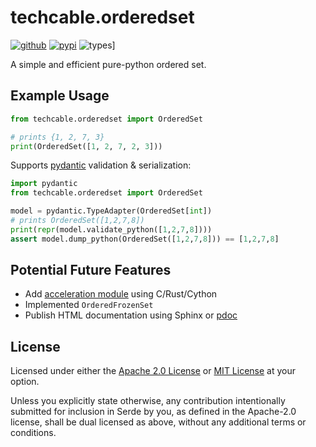 techcable.orderedset
===================

[![github](https://img.shields.io/badge/github-Techcable/orderedset.py-master)](https://github.com/Techcable/orderedset.py)
[![pypi](https://img.shields.io/pypi/v/techcable.orderedset)](https://pypi.org/project/techcable.orderedset/)
![types](https://img.shields.io/pypi/types/techcable.orderedset)]

A simple and efficient pure-python ordered set.

## Example Usage
```python
from techcable.orderedset import OrderedSet

# prints {1, 2, 7, 3}
print(OrderedSet([1, 2, 7, 2, 3]))
```

Supports [pydantic](pydantic.org) validation & serialization:
```python
import pydantic
from techcable.orderedset import OrderedSet

model = pydantic.TypeAdapter(OrderedSet[int])
# prints OrderedSet([1,2,7,8])
print(repr(model.validate_python([1,2,7,8])))
assert model.dump_python(OrderedSet([1,2,7,8])) == [1,2,7,8]
```

## Potential Future Features
- Add [acceleration module] using C/Rust/Cython
- Implemented `OrderedFrozenSet`
- Publish HTML documentation using Sphinx or [pdoc](https://pdoc.dev/)

[acceleration module]: https://peps.python.org/pep-0399/

## License
Licensed under either the [Apache 2.0 License](./LICENSE-APACHE.txt) or [MIT License](./LICENSE-MIT.txt) at your option.

Unless you explicitly state otherwise, any contribution intentionally submitted for inclusion in Serde by you, as defined in the Apache-2.0 license, shall be dual licensed as above, without any additional terms or conditions. 
